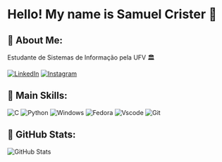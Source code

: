 
# Hello! My name is Samuel Crister 👋

## 📃 About Me:
Estudante de Sistemas de Informação pela UFV 🏛

[![LinkedIn](https://img.shields.io/badge/LinkedIn-0077B5?style=for-the-badge&logo=linkedin&logoColor=white)](https://www.linkedin.com/in/samuelcrister/) 
[![Instagram](https://img.shields.io/badge/-Instagram-%23E4405F?style=for-the-badge&logo=instagram&logoColor=white)](https://www.instagram.com/cristeer_/)

## 🧩 Main Skills:
![C](https://img.shields.io/badge/C-00599C?style=for-the-badge&logo=c&logoColor=white)
![Python](https://img.shields.io/badge/python-0063bb?style=for-the-badge&logo=python&logoColor=ffdd54)
![Windows](https://img.shields.io/badge/Windows-000?style=for-the-badge&logo=windows&logoColor=2CA5E0)
![Fedora](https://img.shields.io/badge/Fedora-294172?style=for-the-badge&logo=fedora&logoColor=white)
![Vscode](https://img.shields.io/badge/Vscode-007ACC?style=for-the-badge&logo=visual-studio-code&logoColor=white)
![Git](https://img.shields.io/badge/GIT-E44C30?style=for-the-badge&logo=git&logoColor=white)

## 🎲 GitHub Stats:
![GitHub Stats](https://github-readme-stats.vercel.app/api?username=cristeer&theme=transparent&bg_color=0D1117&border_color=6A0DAD&show_icons=true&icon_color=8A2BE2&title_color=9B30FF&text_color=D8BFD8)

